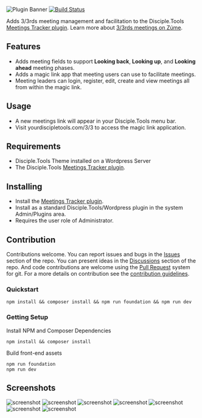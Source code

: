 ![Plugin Banner](https://raw.githubusercontent.com/thecodezone/disciple-tools-three-thirds/master/images/banner.png)
[![Build Status](https://travis-ci.com/TheCodeZone/disciple-tools-three-thirds.svg?branch=master)](https://travis-ci.com/TheCodeZone/disciple-tools-three-thirds)

Adds 3/3rds meeting management and facilitation to the Disciple.Tools [Meetings Tracker plugin](https://disciple.tools/plugins/comments-tracker/). Learn more about [3/3rds meetings on Zúme](https://zume.training/3-3-group-meeting-pattern/).

## Features

- Adds meeting fields to support **Looking back**, **Looking up**, and **Looking ahead** meeting phases.
- Adds a magic link app that meeting users can use to facilitate meetings.
- Meeting leaders can login, register, edit, create and view meetings all from within the magic link.


## Usage
- A new meetings link will appear in your Disciple.Tools menu bar.
- Visit yourdiscipletools.com/3/3 to access the magic link application.

## Requirements

- Disciple.Tools Theme installed on a Wordpress Server
- The Disciple.Tools [Meetings Tracker plugin](https://disciple.tools/plugins/comments-tracker/).

## Installing
- Install the [Meetings Tracker plugin](https://disciple.tools/plugins/comments-tracker/).
- Install as a standard Disciple.Tools/Wordpress plugin in the system Admin/Plugins area.
- Requires the user role of Administrator.

## Contribution
Contributions welcome. You can report issues and bugs in the
[Issues](https://github.com/TheCodeZone/disciple-tools-three-thirds/issues) section of the repo. You can present ideas
in the [Discussions](https://github.com/TheCodeZone/disciple-tools-three-thirds/discussions) section of the repo. And
code contributions are welcome using the [Pull Request](https://github.com/TheCodeZone/disciple-tools-three-thirds/pulls)
system for git. For a more details on contribution see the
[contribution guidelines](https://github.com/TheCodeZone/disciple-tools-three-thirds/blob/master/CONTRIBUTING.md).

### Quickstart

```
npm install && composer install && npm run foundation && npm run dev
```

### Getting Setup

Install NPM and Composer Dependencies
```
npm install && composer install
```


Build front-end assets
```
npm run foundation
npm run dev
```


## Screenshots
![screenshot](https://raw.githubusercontent.com/thecodezone/disciple-tools-three-thirds/master/documentation/screenshots/login.png)
![screenshot](https://raw.githubusercontent.com/thecodezone/disciple-tools-three-thirds/master/documentation/screenshots/menu.png)
![screenshot](https://raw.githubusercontent.com/thecodezone/disciple-tools-three-thirds/master/documentation/screenshots/meetings.png)
![screenshot](https://raw.githubusercontent.com/thecodezone/disciple-tools-three-thirds/master/documentation/screenshots/create.png)
![screenshot](https://raw.githubusercontent.com/thecodezone/disciple-tools-three-thirds/master/documentation/screenshots/edit.png)
![screenshot](https://raw.githubusercontent.com/thecodezone/disciple-tools-three-thirds/master/documentation/screenshots/view.png)
![screenshot](https://raw.githubusercontent.com/thecodezone/disciple-tools-three-thirds/master/documentation/screenshots/desktop.png)
